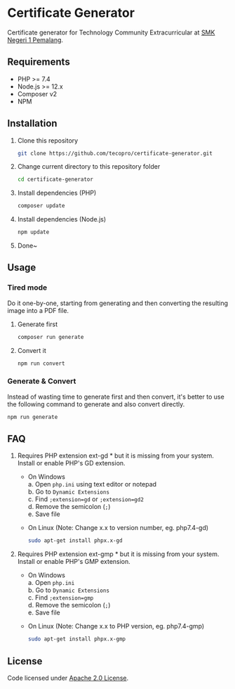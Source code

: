 # Certificate Generator

Certificate generator for Technology Community Extracurricular at [SMK Negeri 1 Pemalang](https://github.com/smkn1pml).

## Requirements

- PHP >= 7.4
- Node.js >= 12.x
- Composer v2
- NPM

## Installation

1. Clone this repository
   ```bash
   git clone https://github.com/tecopro/certificate-generator.git
   ```

2. Change current directory to this repository folder
   ```bash
   cd certificate-generator
   ```

3. Install dependencies (PHP)
   ```bash
   composer update
   ```

4. Install dependencies (Node.js)
   ```bash
   npm update
   ```

5. Done~

## Usage

### Tired mode

Do it one-by-one, starting from generating and then converting the resulting image into a PDF file.

1. Generate first
   ```bash
   composer run generate
   ```

2. Convert it
   ```bash
   npm run convert
   ```

### Generate & Convert

Instead of wasting time to generate first and then convert, it's better to use the following command to generate and also convert directly.

```bash
npm run generate
```

## FAQ

1. Requires PHP extension ext-gd * but it is missing from your system. Install or enable PHP's GD extension.
   - On Windows<br />
      a. Open `php.ini` using text editor or notepad<br />
      b. Go to `Dynamic Extensions`<br />
      c. Find `;extension=gd` or `;extension=gd2`<br />
      d. Remove the semicolon (`;`)<br />
      e. Save file
      
   - On Linux (Note: Change x.x to version number, eg. php7.4-gd)
     ```bash
     sudo apt-get install phpx.x-gd
     ```
     
2. Requires PHP extension ext-gmp * but it is missing from your system. Install or enable PHP's GMP extension.
   - On Windows<br />
      a. Open `php.ini`<br />
      b. Go to `Dynamic Extensions`<br />
      c. Find `;extension=gmp`<br />
      d. Remove the semicolon (`;`)<br />
      e. Save file
      
   - On Linux (Note: Change x.x to PHP version, eg. php7.4-gmp)
     ```bash
     sudo apt-get install phpx.x-gmp
     ```

## License

Code licensed under [Apache 2.0 License](./LICENSE).
